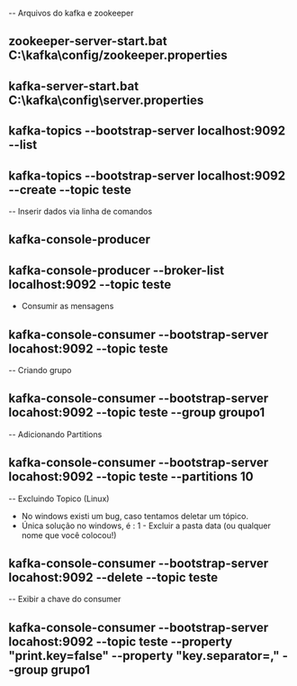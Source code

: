 -- Arquivos do kafka e zookeeper

## zookeeper-server-start.bat C:\kafka\config/zookeeper.properties
## kafka-server-start.bat C:\kafka\config\server.properties

## kafka-topics --bootstrap-server localhost:9092 --list
## kafka-topics --bootstrap-server localhost:9092 --create --topic teste

-- Inserir dados via linha de comandos
## kafka-console-producer 
## kafka-console-producer --broker-list localhost:9092 --topic teste

- Consumir as mensagens 

## kafka-console-consumer --bootstrap-server locahost:9092 --topic teste

-- Criando grupo

## kafka-console-consumer --bootstrap-server locahost:9092 --topic teste --group groupo1


-- Adicionando Partitions

## kafka-console-consumer --bootstrap-server locahost:9092 --topic teste --partitions 10

-- Excluindo Topico (Linux)

- No windows existi um bug, caso tentamos deletar um tópico.
- Única solução no windows, é : 
  1 -  Excluir a pasta data (ou qualquer nome que você colocou!)
  
## kafka-console-consumer --bootstrap-server locahost:9092 --delete --topic teste


-- Exibir a chave do consumer

##  kafka-console-consumer --bootstrap-server locahost:9092  --topic teste --property "print.key=false" --property "key.separator=," --group grupo1
